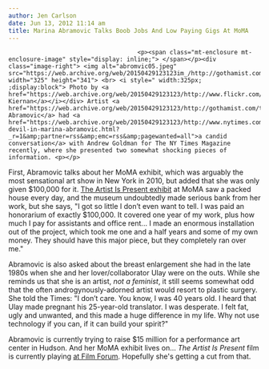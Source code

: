 ```yaml
---
author: Jen Carlson
date: Jun 13, 2012 11:14 am
title: Marina Abramovic Talks Boob Jobs And Low Paying Gigs At MoMA
---
```


	
										<p><span class="mt-enclosure mt-enclosure-image" style="display: inline;"> </span></p><div class="image-right"> <img alt="abromvic05.jpeg" src="https://web.archive.org/web/20150429123123im_/http://gothamist.com/attachments/arts_jen/abromvic05.jpeg" width="325" height="341"> <br> <i style=" width:325px; ;display:block"> Photo by <a href="https://web.archive.org/web/20150429123123/http://www.flickr.com/photos/jimkiernan/4658447089/">Jim Kiernan</a></i></div> Artist <a href="https://web.archive.org/web/20150429123123/http://gothamist.com/tags/marinaabramovic">Marina Abramovic</a> had <a href="https://web.archive.org/web/20150429123123/http://www.nytimes.com/2012/06/17/magazine/the-devil-in-marina-abramovic.html?_r=1&amp;partner=rss&amp;emc=rss&amp;pagewanted=all">a candid conversation</a> with Andrew Goldman for The NY Times Magazine recently, where she presented two somewhat shocking pieces of information. <p></p>

<p>First, Abramovic talks about her MoMA exhibit, which was arguably the most sensational art show in New York in 2010, but added that she was only given $100,000 for it. <a href="https://web.archive.org/web/20150429123123/http://gothamist.com/2010/06/01/marina_mania.php#photo-2">The Artist Is Present exhibit</a> at MoMA saw a packed house every day, and the museum undoubtedly made serious bank from her work, but she says, &quot;I got so little I don&#x2019;t even want to tell. I was paid an honorarium of exactly $100,000. It covered one year of my work, plus how much I pay for assistants and office rent... I made an enormous installation out of the project, which took me one and a half years and some of my own money. They should have this major piece, but they completely ran over me.&quot;</p>

<p>Abramovic is also asked about the breast enlargement she had in the late 1980s when she and her lover/collaborator Ulay were on the outs. While she reminds us that she is an artist, <em>not a feminist</em>, it still seems somewhat odd that the often androgynously-adorned artist would resort to plastic surgery. She told the Times: &quot;I don&#x2019;t care. You know, I was 40 years old. I heard that Ulay made pregnant his 25-year-old translator. I was desperate. I felt fat, ugly and unwanted, and this made a huge difference in my life. Why not use technology if you can, if it can build your spirit?&quot;</p>

<p>Abramovic is currently trying to raise <a 2012="" href-"http:="" gothamist.com="" 05="" 07="" marina_abramovics_performance_art_c.php#photo-1"="">$15 million for a performance art center</a> in Hudson. And her MoMA exhibit lives on... <em>The Artist Is Present</em> film is currently playing <a href="https://web.archive.org/web/20150429123123/http://www.google.com/movies?hl=en&amp;near=New+York,+NY&amp;dq=marina+abramovic&amp;sort=1&amp;mid=d25cfc3d1131f0d8&amp;tid=d76e1c1b4aefe8b7&amp;sa=X&amp;ei=OKTYT5TZKsir0QW62NWrBA&amp;sqi=2&amp;ved=0CAkQwAMoAg">at Film Forum</a>. Hopefully she&apos;s getting a cut from that.</p>					
										
									
				